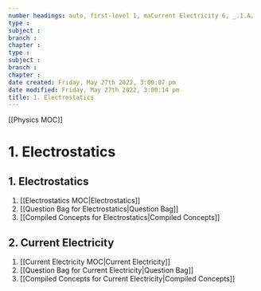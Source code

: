 ```yaml
---
number headings: auto, first-level 1, maCurrent Electricity 6, _.1.A.
type : 
subject : 
branch :
chapter :
type : 
subject : 
branch :
chapter :
date created: Friday, May 27th 2022, 3:00:07 pm
date modified: Friday, May 27th 2022, 3:00:14 pm
title: 1. Electrostatics
---
```


[[Physics MOC]]

# 1. Electrostatics

## 1. Electrostatics
1. [[Electrostatics MOC|Electrostatics]]
2. [[Question Bag for Electrostatics|Question Bag]]
3. [[Compiled Concepts for Electrostatics|Compiled Concepts]]

## 2. Current Electricity
1. [[Current Electricity MOC|Current Electricity]]
2. [[Question Bag for Current Electricity|Question Bag]]
3. [[Compiled Concepts for Current Electricity|Compiled Concepts]]

